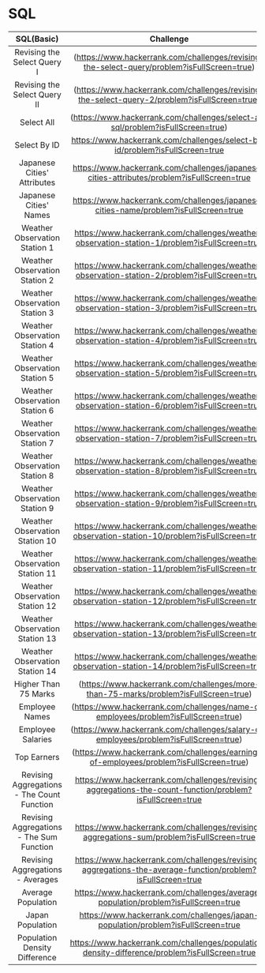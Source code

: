 # SQL

|  SQL(Basic)      |                                                           Challenge                                                          |                                                                           Solution                                                                          |
|:-------------------:|:----------------------------------------------------------------------------------------------------------------------------:|:-----------------------------------------------------------------------------------------------------------------------------------------------------------:|
|Revising the Select Query I| (https://www.hackerrank.com/challenges/revising-the-select-query/problem?isFullScreen=true)                        | [MySQL Solution](https://www.hackerrank.com/challenges/revising-the-select-query/submissions/code/240615061)              |
|Revising the Select Query II|(https://www.hackerrank.com/challenges/revising-the-select-query-2/problem?isFullScreen=true)|[MySQL Solution](https://www.hackerrank.com/challenges/revising-the-select-query-2/submissions/code/240616295)|
|Select All|(https://www.hackerrank.com/challenges/select-all-sql/problem?isFullScreen=true)|[MySQL Solution](https://www.hackerrank.com/challenges/select-all-sql/submissions/code/240616543)|
|Select By ID|https://www.hackerrank.com/challenges/select-by-id/problem?isFullScreen=true|[MySQL Solution](https://www.hackerrank.com/challenges/select-by-id/submissions/code/240616663)|
|Japanese Cities' Attributes|https://www.hackerrank.com/challenges/japanese-cities-attributes/problem?isFullScreen=true|[MySQL Solution](https://www.hackerrank.com/challenges/japanese-cities-attributes/submissions/code/240616844)|
|Japanese Cities' Names|https://www.hackerrank.com/challenges/japanese-cities-name/problem?isFullScreen=true|[MySQL Solution](https://www.hackerrank.com/challenges/japanese-cities-name/submissions/code/240616941)|
|Weather Observation Station 1|https://www.hackerrank.com/challenges/weather-observation-station-1/problem?isFullScreen=true|[MySQL Solution](https://www.hackerrank.com/challenges/weather-observation-station-1/submissions/code/240619497)|
|Weather Observation Station 2|https://www.hackerrank.com/challenges/weather-observation-station-2/problem?isFullScreen=true|[MySQL Solution](https://www.hackerrank.com/challenges/weather-observation-station-2/submissions/code/241305514)|
|Weather Observation Station 3|https://www.hackerrank.com/challenges/weather-observation-station-3/problem?isFullScreen=true|[MySQL Solution](https://www.hackerrank.com/challenges/weather-observation-station-3/submissions/code/240621036)|
|Weather Observation Station 4|https://www.hackerrank.com/challenges/weather-observation-station-4/problem?isFullScreen=true|[MySQL Solution](https://www.hackerrank.com/challenges/weather-observation-station-4/submissions/code/240622382)|
|Weather Observation Station 5 |https://www.hackerrank.com/challenges/weather-observation-station-5/problem?isFullScreen=true|[MySQL Solution](https://www.hackerrank.com/challenges/weather-observation-station-5/submissions/code/240731881)|
|Weather Observation Station 6|https://www.hackerrank.com/challenges/weather-observation-station-6/problem?isFullScreen=true|[MySQL Solution](https://www.hackerrank.com/challenges/weather-observation-station-6/submissions/code/240734599)|
|Weather Observation Station 7|https://www.hackerrank.com/challenges/weather-observation-station-7/problem?isFullScreen=true|[MySQL Solution](https://www.hackerrank.com/challenges/weather-observation-station-7/submissions/code/240735461)|
|Weather Observation Station 8|https://www.hackerrank.com/challenges/weather-observation-station-8/problem?isFullScreen=true|[MySQL Solution](https://www.hackerrank.com/challenges/weather-observation-station-8/submissions/code/240736068)|
|Weather Observation Station 9|https://www.hackerrank.com/challenges/weather-observation-station-9/problem?isFullScreen=true|[MySQL Solution](https://www.hackerrank.com/challenges/weather-observation-station-9/submissions/code/240740098)|
|Weather Observation Station 10|https://www.hackerrank.com/challenges/weather-observation-station-10/problem?isFullScreen=true|[MySQL Solution](https://www.hackerrank.com/challenges/weather-observation-station-10/submissions/code/240740203)|
|Weather Observation Station 11|https://www.hackerrank.com/challenges/weather-observation-station-11/problem?isFullScreen=true|[MySQL Solution](https://www.hackerrank.com/challenges/weather-observation-station-11/submissions/code/240740404)|
|Weather Observation Station 12|https://www.hackerrank.com/challenges/weather-observation-station-12/problem?isFullScreen=true|[MySQL Solution](https://www.hackerrank.com/challenges/weather-observation-station-12/submissions/code/240740528)|
|Weather Observation Station 13|https://www.hackerrank.com/challenges/weather-observation-station-13/problem?isFullScreen=true|[MySQL Solution](https://www.hackerrank.com/challenges/weather-observation-station-13/submissions/code/241307276)|
|Weather Observation Station 14|https://www.hackerrank.com/challenges/weather-observation-station-14/problem?isFullScreen=true|[MySQL Solution](https://www.hackerrank.com/challenges/weather-observation-station-14/submissions/code/241307654)|
|Higher Than 75 Marks|(https://www.hackerrank.com/challenges/more-than-75-marks/problem?isFullScreen=true)|[MySQL Solution](https://www.hackerrank.com/challenges/more-than-75-marks/submissions/code/240747290)|
|Employee Names|(https://www.hackerrank.com/challenges/name-of-employees/problem?isFullScreen=true)|[MySQL Solution](https://www.hackerrank.com/challenges/name-of-employees/submissions/code/240747431)|
|Employee Salaries|(https://www.hackerrank.com/challenges/salary-of-employees/problem?isFullScreen=true)|[MySQL Solution](https://www.hackerrank.com/challenges/salary-of-employees/submissions/code/240747555)|
|Top Earners|(https://www.hackerrank.com/challenges/earnings-of-employees/problem?isFullScreen=true)|[MySQL Solution](https://www.hackerrank.com/challenges/earnings-of-employees/submissions/code/241163473)|
|Revising Aggregations - The Count Function|https://www.hackerrank.com/challenges/revising-aggregations-the-count-function/problem?isFullScreen=true|[MySQL Solution](https://www.hackerrank.com/challenges/revising-aggregations-the-count-function/submissions/code/241156127)|
|Revising Aggregations - The Sum Function|https://www.hackerrank.com/challenges/revising-aggregations-sum/problem?isFullScreen=true|[MySQL Solution](https://www.hackerrank.com/challenges/revising-aggregations-sum/submissions/code/241157567)|
|Revising Aggregations - Averages|https://www.hackerrank.com/challenges/revising-aggregations-the-average-function/problem?isFullScreen=true|[MySQL Solution](https://www.hackerrank.com/challenges/revising-aggregations-the-average-function/submissions/code/241158002)|
|Average Population|https://www.hackerrank.com/challenges/average-population/problem?isFullScreen=true|[MySQL Solution](https://www.hackerrank.com/challenges/average-population/submissions/code/241159197)|
|Japan Population|https://www.hackerrank.com/challenges/japan-population/problem?isFullScreen=true|[MySQL Solution](https://www.hackerrank.com/challenges/japan-population/submissions/code/241159376)|
|Population Density Difference|https://www.hackerrank.com/challenges/population-density-difference/problem?isFullScreen=true|[MySQL Solution](https://www.hackerrank.com/challenges/population-density-difference/submissions/code/241159529)|
